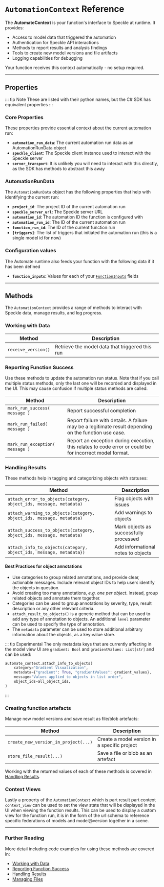 # `AutomationContext` Reference

The **AutomateContext** is your function's interface to Speckle at runtime. It provides:

- Access to model data that triggered the automation
- Authentication for Speckle API interactions
- Methods to report results and analysis findings
- Tools to create new model versions and file artifacts
- Logging capabilities for debugging

Your function receives this context automatically - no setup required.

---

## Properties
::: tip Note
These are listed with their python names, but the C# SDK has equivalent properties
:::

### Core Properties
These properties provide essential context about the current automation run:


- **`automation_run_data`**: The current automation run data as an AutomationRunData object
- **`speckle_client`**: The Speckle client instance used to interact with the Speckle server
- **`server_transport`**: It is unlikely you will need to interact with this directly, as the SDK has methods to abstract this away

### AutomationRunData
The `AutomationRunData` object has the following properties that help with identifying the current run:
- **`project_id`**: The project ID of the current automation run
- **`speckle_server_url`**: The Speckle server URL
- **`automation_id`**: The automation ID the function is configured with
- **`automation_run_id`**: The ID of the current automation run
- **`function_run_id`**: The ID of the current function run
- **`[triggers]`**: The list of triggers that initiated the automation run (this is a single model id for now)

### Configuration values
The Automate runtime also feeds your function with the following data if it has been defined
- **`function_inputs`**: Values for each of your [`FunctionInputs`](./function-inputs.md) fields

---

## Methods

The `AutomationContext` provides a range of methods to interact with Speckle data, manage results, and log progress.

### Working with Data

| Method              | Description                                     | 
|---------------------|-------------------------------------------------|
| `receive_version()` | Retrieve the model data that triggered this run | 

### Reporting Function Success

Use these methods to update the automation run status. Note that if you call multiple status methods, only the last one will be recorded and displayed in the UI. This may cause confusion if multiple status methods are called.


| Method                          | Description                                                                                              |
|---------------------------------|----------------------------------------------------------------------------------------------------------|
| `mark_run_success( message )`   | Report successful completion                                                                             | 
| `mark_run_failed( message )`    | Report failure with details. A failure may be a legitimate result depending on the function use case.    |           
| `mark_run_exception( message )` | Report an exception during execution, this relates to code error or could be for incorrect model format. | 

### Handling Results
These methods help in tagging and categorizing objects with statuses:

| Method                                                               | Description                            | 
|----------------------------------------------------------------------|----------------------------------------|
| `attach_error_to_objects(category, object_ids, message, metadata)`   | Flag objects with issues               | 
| `attach_warning_to_objects(category, object_ids, message, metadata)` | Add warnings to objects                | 
| `attach_success_to_objects(category, object_ids, message, metadata)` | Mark objects as successfully processed | 
| `attach_info_to_objects(category, object_ids, message, metadata})`   | Add informational notes to objects     |

#### Best Practices for object annotations

- Use categories to group related annotations, and provide clear, actionable messages. Include relevant object IDs to help users identify the objects in question.
- Avoid creating too many annotations, _e.g. one per object_. Instead, group related objects and annotate them together.
- Categories can be used to group annotations by severity, type, result description or any other relevant criteria.
- `attach_result_to_objects()` is a generic method that can be used to add any type of annotation to objects. An additional `level` parameter can be used to specify the type of annotation.
- The `metadata` parameter can be used to store additional arbitrary information about the objects, as a key:value store.

::: tip Experimental
The only metadata keys that are currently affecting in the model view UI are `gradient: Bool` and `gradientValues: List[str]` and can be used:
```python
automate_context.attach_info_to_objects(
    category="Gradient Visualization",
    metadata={"gradient": True, "gradientValues": gradient_values},
    message="Values applied to objects in list order",
    object_ids=all_object_ids,
)
```
:::

### Creating function artefacts
Manage new model versions and save result as file/blob artefacts:

| Method                               | Description                                  | 
|--------------------------------------|----------------------------------------------|
| `create_new_version_in_project(...)` | Create a model version in a specific project |
| `store_file_result(...)`             | Save a file or blob as an artefact           |

Working with the returned values of each of these methods is covered in [Handling Results](./function-results.md).

### Context Views
Lastly a property of the `AutomationContext` which is part result part context `context_view` can be used to set the 
view state that will be displayed in the UI when viewing the function results.
This can be used to display a custom view for the function run, it is in the form of the url schema to reference specific 
federations of models and model@version together in a scene.

---

### Further Reading

More detail including code examples for using these methods are covered in:

- [Working with Data](./function-data.md)
- [Reporting Function Success](./function-success.md)
- [Handling Results](./function-results.md)
- [Managing Files](./function-artefacts.md)
